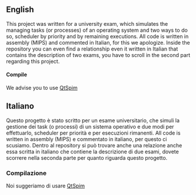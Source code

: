 ## English
This project was written for a university exam, which simulates the managing tasks (or processes) of an operating system and two ways to do so, scheduler by priority and by remaining executions.
All code is written in assembly (MIPS) and commented in Italian, for this we apologize.
Inside the repository you can even find a relationship even it written in Italian that contains the description of two exams, you have to scroll in the second part regarding this project.

#### Compile
We advise you to use [QtSpim](http://spimsimulator.sourceforge.net/)

## Italiano
Questo progetto è stato scritto per un esame universitario, che  simuli la gestione dei task (o processi) di un sistema operativo e due modi per effettuarlo, scheduler per priorità e per esecuzioni rimanenti.
All code is written in assembly (MIPS) e commentato in italiano, per questo ci scusiamo.
Dentro al repository si può trovare anche una relazione anche essa scritta in italiano che contiene la descrizione di due esami, dovete scorrere nella seconda parte per quanto riguarda questo progetto.

### Compilazione
Noi suggeriamo di usare  [QtSpim](http://spimsimulator.sourceforge.net/)
